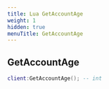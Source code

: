 ```yaml
---
title: Lua GetAccountAge
weight: 1
hidden: true
menuTitle: GetAccountAge
---
```

## GetAccountAge
```lua
client:GetAccountAge(); -- int
```